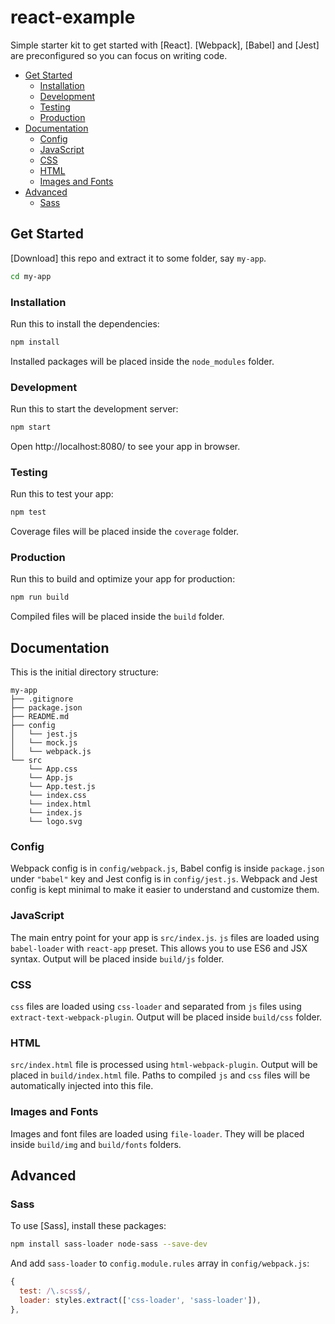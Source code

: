 # react-example

Simple starter kit to get started with [React]. [Webpack], [Babel] and [Jest] are preconfigured so you can focus on writing code.


<!-- TOC depthFrom:2 depthTo:3 withLinks:1 updateOnSave:1 orderedList:0 -->

- [Get Started](#get-started)
	- [Installation](#installation)
	- [Development](#development)
	- [Testing](#testing)
	- [Production](#production)
- [Documentation](#documentation)
	- [Config](#config)
	- [JavaScript](#javascript)
	- [CSS](#css)
	- [HTML](#html)
	- [Images and Fonts](#images-and-fonts)
- [Advanced](#advanced)
	- [Sass](#sass)

<!-- /TOC -->


## Get Started

[Download] this repo and extract it to some folder, say `my-app`.

```bash
cd my-app
```

### Installation

Run this to install the dependencies:

```bash
npm install
```

Installed packages will be placed inside the `node_modules` folder.

### Development

Run this to start the development server:

```bash
npm start
```

Open http://localhost:8080/ to see your app in browser.

### Testing

Run this to test your app:

```bash
npm test
```

Coverage files will be placed inside the `coverage` folder.

### Production

Run this to build and optimize your app for production:

```bash
npm run build
```

Compiled files will be placed inside the `build` folder.


## Documentation

This is the initial directory structure:

```
my-app
├── .gitignore
├── package.json
├── README.md
├── config
│   └── jest.js
│   └── mock.js
│   └── webpack.js
└── src
    └── App.css
    └── App.js
    └── App.test.js
    └── index.css
    └── index.html
    └── index.js
    └── logo.svg
```

### Config

Webpack config is in `config/webpack.js`, Babel config is inside `package.json` under `"babel"` key and Jest config is in `config/jest.js`. Webpack and Jest config is kept minimal to make it easier to understand and customize them.

### JavaScript

The main entry point for your app is `src/index.js`. `js` files are loaded using `babel-loader` with `react-app` preset. This allows you to use ES6 and JSX syntax. Output will be placed inside `build/js` folder.

### CSS

`css` files are loaded using `css-loader` and separated from `js` files using `extract-text-webpack-plugin`. Output will be placed inside `build/css` folder.

### HTML

`src/index.html` file is processed using `html-webpack-plugin`. Output will be placed in `build/index.html` file. Paths to compiled `js` and `css` files will be automatically injected into this file.

### Images and Fonts

Images and font files are loaded using `file-loader`. They will be placed inside `build/img` and `build/fonts` folders.


## Advanced

### Sass

To use [Sass], install these packages:

```bash
npm install sass-loader node-sass --save-dev
```

And add `sass-loader` to `config.module.rules` array in `config/webpack.js`:

```js
{
  test: /\.scss$/,
  loader: styles.extract(['css-loader', 'sass-loader']),
},
```